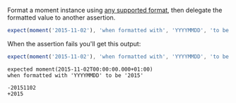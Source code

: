 Format a moment instance using [any supported format](http://momentjs.com/docs/#/displaying/format/), then delegate the formatted value to another assertion.

```js
expect(moment('2015-11-02'), 'when formatted with', 'YYYYMMDD', 'to be', '20151102');
```

When the assertion fails you'll get this output:

```js
expect(moment('2015-11-02'), 'when formatted with', 'YYYYMMDD', 'to be', '2015');
```

```output
expected moment(2015-11-02T00:00:00.000+01:00)
when formatted with 'YYYYMMDD' to be '2015'

-20151102
+2015
```

